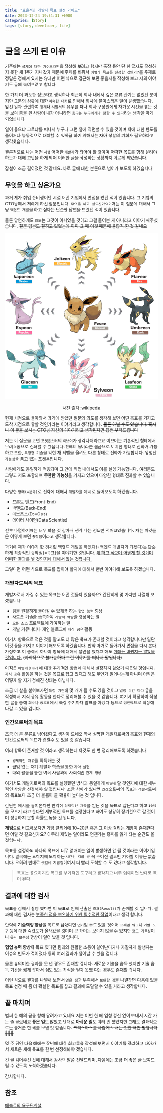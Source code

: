 ```yaml
---
title: "효율적인 개발자 목표 설정 가이드"
date: 2023-12-24 19:34:31 +0900
categories: [Story]
tags: [story, developer, life]
---
```


# 글을 쓰게 된 이유

기존에는 `설계에 대한 가이드라인`을 작성해 보려고 했지만 출장 동안 <u>단 한 글자</u>도 작성하지 못한 채
1주가 지나갔기 때문에 주제를 바꿔서 `어떻게 목표를 선정할 것인가?`를 주제로 정답은 정해져 있지는 않지만 어떤 식으로 접근해 보면 좋을지를 작성해 보고 저의 이야기도 글에 녹여보려고 합니다

한 가지 더 과도한 정보라고 생각하나 최근에 회사 내에서 깊은 교류 관계는 없었던 분이지만 그분의 상황에 대한 `미숙한 대처`로 인해서 회사에 불미스러운 일이 발생했습니다.
앞선 일과 관련하여 `징계`나 `시말서`의 유무를 떠나 회사 구성원에게 차가운 시선을 받는 것을 보며 총을 쥔 사람이 내가 아니라면 `총구는 누구에게나 향할 수 있다`라는 생각을 하게 되었습니다

일이 옳으냐 그르냐를 떠나서 누구나 그런 일에 직면할 수 있을 것이며 이에 대한 빈도를 줄이거나
능동적으로 대체할 수 있게끔 하기 위해서는 자아 성찰의 기회가 필요하다고 생각했습니다.

결론적으로 나는 어떤 `사람` 어떠한 `개발자`가 되어야 할 것이며 어떠한 목표를 향해 달려야 하는가 대해 고민을 하게 되어 이러한 글을 작성하는 상황까지 이르게 되었습니다.

잡설이 조금 길어졌던 것 같네요. 바로 글에 대한 본론으로 넘어가 보도록 하겠습니다

## 무엇을 하고 싶은가요
과거 제가 취업 준비생이던 시절 어떤 기업에서 면접을 봤던 적이 있습니다. 그 기업의 CTO님께서 저에게 하신 질문입니다.
`무엇을 하고 싶으신가요?` 저는 이 질문에 대해서 그냥 `백엔드 개발`을 하고 싶다는 단순한 답변을 드렸던 적이 있습니다.

물론 당연하게도 `의도`는 그것이 아니었을 것이고 그걸 물어본 게 아니라고 이야기 해주셨습니다.
~~질문 답변도 잘하고 있었는데 아마 그 때 이것 때문에 불합격 한 것 같네요~~

![eeveelution](/assets/img/posts/eeveelution.png) <br>
<div style=" text-align: center;">
사진 출처: <a href="https://ko.wikipedia.org/wiki/%EC%9D%B4%EB%B8%8C%EC%9D%B4">wikipedia</a>
</div>

현재 시점으로 돌아와서 과거에 받았던 질문의 의도를 생각해 보면 어떤 목표를 가지고 도착 지점으로 향할 것인가라는 이야기라고 생각합니다. ~~물론 아닐 수도 있습니다. 혹시나 이 글을 보시는 CTO님 자신의 이야기라고 생각된다면 답변 부탁드립니다~~

저는 이 질문을 보면 `포켓몬스터`의 `이브이`가 생각나더라고요 이브이는 기본적인 형태에서 무려 8종으로 진화할 수 있습니다.
`진화의 돌`이라는 물품으로 어떠한 형태로 진화가 가능하고 또한, `특정한 기술`을 익힌 채 레벨을 올려도 다른 형태로 진화가 가능합니다.
엄청난 `가능성`을 품고 있는 포켓몬입니다.

사람에게도 동일하게 적용되며 그 안에 직업 내에서도 이를 설명 가능합니다. 여러분도 그렇고 저도 포함되며 **무한한 가능성**을 가지고 있으며 다양한 형태로 진화할 수 있습니다.

다양한 `형태(=분야)`로 진화에 대해서 `개발자`를 예시로 들어보도록 하겠습니다.
- 프론트 엔드(Front-End)
- 백엔드(Back-End)
- 데브옵스(DevOps)
- 데이터 사이언(Data Scientist)

전부 나열하기에는 너무 많을 것 같아서 생각 나는 정도만 적어보았습니다. 저는 이것들은 어떻게 보면 `종착점`이라고 생각합니다.

과거에 제가 이야기 한 것처럼 백엔드 개발을 하겠다(=백엔드 개발자가 되겠다)는 단순하게 최종적인 종착점(=목표)을 이야기한 것입니다.
<u>왜 하고 싶으며 어떻게 할 것이며 어떠한 결과를 낼 것인지에 대해서 없는 것입니다.</u>

그렇다면 어떤 식으로 목표를 잡아야 할지에 대해서 한번 이야기해 보도록 하겠습니다.

### 개발자로써의 목표
개발자로서 가질 수 있는 목표는 어떤 것들이 있을까요? 간단하게 몇 가지만 나열해 보겠습니다
- 팀을 원활하게 돌아갈 수 있게끔 하는 `협업 능력` 향상
- 새로운 기술을 습득하여 `기술적 역량`을 향상하는 일
- `오픈 소스` 프로젝트에 기여하는 일
- 개발 커뮤니티나 개인 블로그에 `지식 공유` 활동

여기서 항목으로 적은 것들 말고도 더 많은 목표가 존재할 것이라고 생각합니다만 일단 이것 들을 가지고 이야기 해보도록 하겠습니다.
만약 과거로 돌아가서 면접을 다시 본다 가정하고 이 중에서 하나의 항목에 대해서 답변을 했다고 해도 <u>미래는 바뀌지는 않았을 것입니다.</u>
~~(과학적으로 불가능하다 그런 이야기를 떠나서 말입니다)~~

아직은 `어떻게(How)`에 대한 추가적인 방법에 대해서 설정하지 않았기 때문일 것입니다.
`지식 공유` 활동을 하는 것을 목표로 잡고 있다고 해도 무언가 일어나는게 아니며 아직은 어떻게 할 지가 정해진 상태는 아닙니다.

조금 더 살을 붙여보자면 `특정 기간`에 몇 개가 될 수도 있을 것이고 `일정 기간 마다` 글을 작성해서 지식 공유 활동을 한다로 정리해볼 수 있을 것 같습니다.
여기서 확장하여 작성한 글을 통해 `회사`나 `동호회`에서 특정 주기마다 발표를 하겠다 등으로 `점진적`으로 확장해 나갈 수 있을 겁니다.

### 인간으로써의 목표
조금 더 큰 분류로 넘어왔다고 생각이 드네요 앞서 설명한 개발자로써의 목표와 현재의 인간으로써의 목표가 겹칠수 도 있을 것 같습니다.

여러 항목이 존재할 것 이라고 생각하는데 이것도 한 번 정리해보도록 하겠습니다
- `경제적인 자유`를 획득하는 것
- 끊임 없는 자기 계발과 학습을 통한 `자아 실현`
- 대외 활동을 통한 여러 사람과의 사회적인 `관계 형성`

여기서도 개발자로써의 목표를 설정했던 방식과 동일하게 `어떻게` 할 것인지에 대한 세부적인 사항을 선정해야 할 것입니다.
조금 차이가 있다면 `인간`으로써의 목표는 `개발자`로써의 목표보다 조금 더 볼륨이 클 확률이 높다는 것 입니다.

간단한 예시를 들어본다면 만약에 `경제적인 자유`를 얻는 것을 목표로 잡는다고 하고 `10억`을 모으기 라고 한다면 
세부적인 목표를 설정한다고 하여도 상당히 장기전으로 갈 것이며 성공하지 못할 확률도 높을 것 입니다.

**게임**으로 비교해보자면 <u>게임 클리어에 10~20년 혹은 그 이상 걸리는 게임</u>이 존재한다면 어떨 것 같으신가요? 아무리 재밌는 일이라도
언젠가는 흥미를 잃게 되는 순간도 올 것입니다.

목표를 설정하되 하나의 목표에 너무 얽매이는 일이 발생하면 안 될 것이라는 이야기입니다. 결국에는 도착지에 도착하는 `시간만 다를 뿐` 꼭 주어진 길로만 가야할 이유는 없습니다.
오히려 반대로 `샛길이 지름길`이여서 더 빨리 도착할 수 도 있다고 생각합니다.

> 목표는 중요하지만 목표를 부가적인 도구라고 생각하고 너무 얽매이면 반대로 독이 된다

## 결과에 대한 검사
목표를 정해서 실행 했다면 이 목표로 인해 산출된 `결과(Result)`가 존재할 것 입니다. 결과에 대한 검사는 <u>부족한 점을 보완하기 위한 필수적인 작업</u>이라고 생각 합니다.

만약에 **기술역량 향상**을 목표로 삼았다면 `언어`일 수도 있을 것이며 `프레임 워크`나 `개발 도구` 등에 대한 숙련도가 올라갔을 것이며 큰 차이는 보이지 않을 수 있지만
`코드 가독성`이나 `유지 보수성` 향상이 일어 났을 것 입니다.

**협업 능력 향상**이 목표 였다면 팀과의 원활한 소통이 일어난다거나 자잘하게 발생하는 이슈의 빈도가 적어졌다 등의 여러 결과가 일어날 수 있을 겁니다.

물론 유의미한 결과를 못 낸 경우도 존재할 겁니다. 새로운 기술을 습득 했지만 기술 습득 기간을 짧게 잡아서 심도 있는 지식을 얻지 못했 다는 경우도 존재할 겁니다.

이런 식으로 결과를 나열해 보면서 `얻은 점`과 부족해서 `보완할 점`을 나열하면 다음에 있을 목표 선정 때 좀 더 확실한 목표를 잡고 결과에 도달할 수 있을 거라고 생각합니다.

## 끝 마치며
벌써 한 해의 끝을 향해 달려가고 있네요 저는 이번 한 해 엄청 정신 없이 보내서 시간 가는 줄 몰랐네요 
**좋은 일**도 많았고 반대로 **아쉬운 일**도 여러 번 있었지만 그래도 결과적으로는 즐거운 한 해를 보낸 것 같습니다. ~~크리스마스를 차갑게 보내는 것만 빼면 말입니다 🥶🥶🥶~~ 

몇 주 뒤인 다음 해에는 작년에 대한 회고록을 작성해 보면서 이야기를 정리하고 나아가서 새로운 새해 목표를 한 번 선정해봐야 겠습니다.

긴 글 읽어주신 것에 대해서 감사의 말씀 전달드리며, 다음에는 조금 더 좋은 글 보여드릴 수 있도록 노력하겠습니다.

감사합니다.

## 참조

[매슬로의 욕구단계설](https://ko.wikipedia.org/wiki/%EB%A7%A4%EC%8A%AC%EB%A1%9C%EC%9D%98_%EC%9A%95%EA%B5%AC%EB%8B%A8%EA%B3%84%EC%84%A4)
